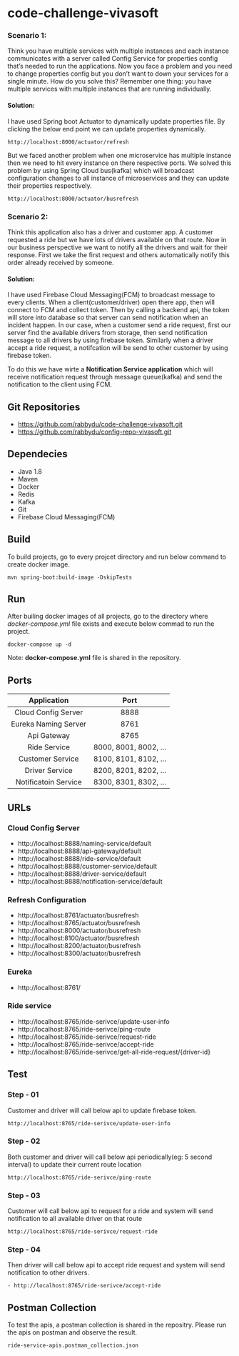 # code-challenge-vivasoft

### Scenario 1: 
Think you have multiple services with multiple instances and each instance communicates with a server called Config Service for properties config that’s needed to run the applications. Now you face a problem and you need to change properties config but you don’t want to down your services for a single minute. How do you solve this? Remember one thing: you have multiple services with multiple instances that are running individually.

#### Solution:
I have used Spring boot Actuator to dynamically update properties file. By clicking the below end point we can update properties dynamically.
```
http://localhost:8000/actuator/refresh
```
But we faced another problem when one microservice has multiple instance then we need to hit every instance on there respective ports. We solved this problem by using Spring Cloud bus(kafka) which will broadcast configuration changes to all instance of microservices and they can update their properties respectively.
```
http://localhost:8000/actuator/busrefresh
```

### Scenario 2: 
Think this application also has a driver and customer app. A customer requested a ride but we have lots of drivers available on that route. Now in our business perspective we want to notify all the drivers and wait for their response. First we take the first request and others automatically notify this order already received by someone.

#### Solution:
I have used Firebase Cloud Messaging(FCM) to broadcast message to every clients. When a client(customer/driver) open there app, then will connect to FCM and collect token. Then by calling a backend api, the token will store into database so that server can send notification when an incident happen. In our case, when a customer send a ride request, first our server find the available drivers from storage, then send notification message to all drivers by using firebase token. Similarly when a driver accept a ride request, a notifcation will be send to other customer by using firebase token.

To do this we have wirte a **Notification Service application** which will receive notification request through message queue(kafka) and send the notification to the client using FCM.

## Git Repositories
- https://github.com/rabbydu/code-challenge-vivasoft.git
- https://github.com/rabbydu/config-repo-vivasoft.git

## Dependecies
- Java 1.8
- Maven
- Docker
- Redis
- Kafka
- Git
- Firebase Cloud Messaging(FCM)

## Build
To build projects, go to every projcet directory and run below command to create docker image.
```
mvn spring-boot:build-image -DskipTests
```

## Run
After builing docker images of all projects, go to the directory where *docker-compose.yml* file exists and execute below commad to run the project. 
```
docker-compose up -d
```
Note: **docker-compose.yml** file is shared in the repository.

## Ports

| Application | Port  |
| :-----: | :-: |
| Cloud Config Server | 8888 |
| Eureka Naming Server | 8761 |
| Api Gateway | 8765 |
| Ride Service | 8000, 8001, 8002, ... |
| Customer Service | 8100, 8101, 8102, ... |
| Driver Service | 8200, 8201, 8202, ... |
| Notificatoin Service | 8300, 8301, 8302, ... |

## URLs

### Cloud Config Server
- http://localhost:8888/naming-service/default
- http://localhost:8888/api-gateway/default
- http://localhost:8888/ride-service/default
- http://localhost:8888/customer-service/default
- http://localhost:8888/driver-service/default
- http://localhost:8888/notification-service/default

### Refresh Configuration
- http://localhost:8761/actuator/busrefresh
- http://localhost:8765/actuator/busrefresh
- http://localhost:8000/actuator/busrefresh
- http://localhost:8100/actuator/busrefresh
- http://localhost:8200/actuator/busrefresh
- http://localhost:8300/actuator/busrefresh

### Eureka
- http://localhost:8761/

### Ride service
- http://localhost:8765/ride-serivce/update-user-info
- http://localhost:8765/ride-serivce/ping-route
- http://localhost:8765/ride-serivce/request-ride
- http://localhost:8765/ride-serivce/accept-ride
- http://localhost:8765/ride-serivce/get-all-ride-request/{driver-id}

## Test

### Step - 01
Customer and driver will call below api to update firebase token.
```
http://localhost:8765/ride-serivce/update-user-info
```

### Step - 02
Both customer and driver will call below api periodically(eg: 5 second interval) to update their current route location
```
http://localhost:8765/ride-serivce/ping-route
```

### Step - 03
Customer will call below api to request for a ride and system will send notification to all available driver on that route
```
http://localhost:8765/ride-serivce/request-ride
```

### Step - 04
Then driver will call below api to accept ride request and system will send notification to other drivers.
```
- http://localhost:8765/ride-serivce/accept-ride
```

## Postman Collection
To test the apis, a postman collection is shared in the repositry. Please run the apis on postman and observe the result.
```
ride-service-apis.postman_collection.json
```
